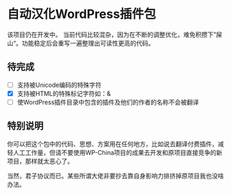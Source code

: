 # 自动汉化WordPress插件包

该项目仍在开发中。
当前代码比较混杂，因为在不断的调整优化，难免积攒下”屎山“。功能稳定后会重写一遍整理出可读性更高的代码。

## 待完成
 - [ ] 支持被Unicode编码的特殊字符
 - [x] 支持被HTML的特殊标记字符如：&amp;
 - [ ] 使WordPress插件目录中包含的插件及他们的作者的名称不会被翻译

## 特别说明

你可以把这个包中的代码、思想、方案用在任何地方，比如说去翻译付费插件，减轻人工工作量，但请不要使用WP-China项目的成果去开发和原项目直接竞争的新项目，那样就太恶心了。

当然，君子协议而已。某些所谓大佬非要抄去靠自身影响力排挤掉原项目我也没啥办法。
